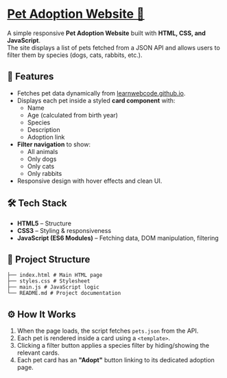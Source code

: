 # [Pet Adoption Website 🐾](https://martinskachkov.github.io/Pet-Adoption-Website/)

A simple responsive **Pet Adoption Website** built with **HTML, CSS, and JavaScript**.  
The site displays a list of pets fetched from a JSON API and allows users to filter them by species (dogs, cats, rabbits, etc.).

## 🚀 Features

- Fetches pet data dynamically from [learnwebcode.github.io](https://learnwebcode.github.io/pet-adoption-data/pets.json).
- Displays each pet inside a styled **card component** with:
  - Name
  - Age (calculated from birth year)
  - Species
  - Description
  - Adoption link
- **Filter navigation** to show:
  - All animals
  - Only dogs
  - Only cats
  - Only rabbits
- Responsive design with hover effects and clean UI.

## 🛠️ Tech Stack

- **HTML5** – Structure
- **CSS3** – Styling & responsiveness
- **JavaScript (ES6 Modules)** – Fetching data, DOM manipulation, filtering

## 📂 Project Structure

```
├── index.html # Main HTML page
├── styles.css # Stylesheet
├── main.js # JavaScript logic
└── README.md # Project documentation
```

## ⚙️ How It Works

1. When the page loads, the script fetches `pets.json` from the API.
2. Each pet is rendered inside a card using a `<template>`.
3. Clicking a filter button applies a species filter by hiding/showing the relevant cards.
4. Each pet card has an **"Adopt"** button linking to its dedicated adoption page.

